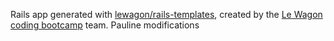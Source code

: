 Rails app generated with [lewagon/rails-templates](https://github.com/lewagon/rails-templates), created by the [Le Wagon coding bootcamp](https://www.lewagon.com) team.
Pauline modifications

